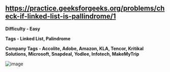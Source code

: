 ## https://practice.geeksforgeeks.org/problems/check-if-linked-list-is-pallindrome/1

**Difficulty - Easy**

**Tags - Linked List, Palindrome**

**Company Tags - Accolite, Adobe, Amazon, KLA, Tencor, Kritikal Solutions, Microsoft, Snapdeal, Yodlee, Infotech, MakeMyTrip**

![image](https://user-images.githubusercontent.com/84087089/179097497-e77b3333-af98-4165-a0aa-a266ea1773a4.png)
